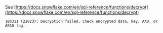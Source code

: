 See [https://docs.snowflake.com/en/sql-reference/functions/decrypt](https://docs.snowflake.com/en/sql-reference/functions/decrypt)
```
100311 (22023): Decryption failed. Check encrypted data, key, AAD, or AEAD tag.
```
